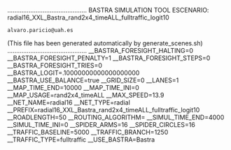 .............................................
    BASTRA SIMULATION TOOL
    ESCENARIO: radial16_XXL_Bastra_rand2x4_timeALL_fulltraffic_logit10

    alvaro.paricio@uah.es
(This file has been generated automatically by generate_scenes.sh)
.............................................
__BASTRA_FORESIGHT_HALTING=0
__BASTRA_FORESIGHT_PENALTY=1
__BASTRA_FORESIGHT_STEPS=0
__BASTRA_FORESIGHT_TRIES=0
__BASTRA_LOGIT=.10000000000000000000
__BASTRA_USE_BALANCE=true
__GRID_SIZE=0
__LANES=1
__MAP_TIME_END=10000
__MAP_TIME_INI=0
__MAP_USAGE=rand2x4_timeALL
__MAX_SPEED=13.9
__NET_NAME=radial16
__NET_TYPE=radial
__PREFIX=radial16_XXL_Bastra_rand2x4_timeALL_fulltraffic_logit10
__ROADLENGTH=50
__ROUTING_ALGORITHM=
__SIMUL_TIME_END=4000
__SIMUL_TIME_INI=0
__SPIDER_ARMS=16
__SPIDER_CIRCLES=16
__TRAFFIC_BASELINE=5000
__TRAFFIC_BRANCH=1250
__TRAFFIC_TYPE=fulltraffic
__USE_BASTRA=Bastra
